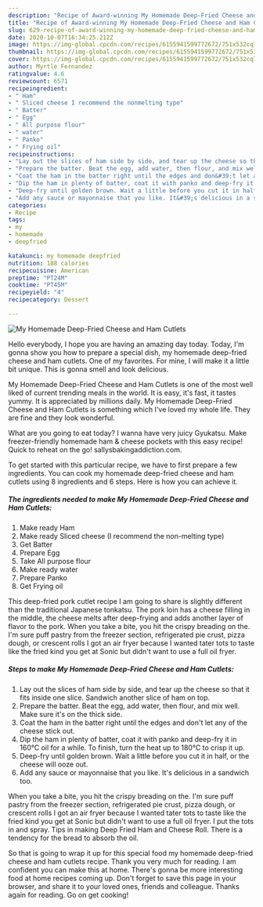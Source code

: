 ```yaml
---
description: "Recipe of Award-winning My Homemade Deep-Fried Cheese and Ham Cutlets"
title: "Recipe of Award-winning My Homemade Deep-Fried Cheese and Ham Cutlets"
slug: 629-recipe-of-award-winning-my-homemade-deep-fried-cheese-and-ham-cutlets
date: 2020-10-07T16:34:25.212Z
image: https://img-global.cpcdn.com/recipes/6155941599772672/751x532cq70/my-homemade-deep-fried-cheese-and-ham-cutlets-recipe-main-photo.jpg
thumbnail: https://img-global.cpcdn.com/recipes/6155941599772672/751x532cq70/my-homemade-deep-fried-cheese-and-ham-cutlets-recipe-main-photo.jpg
cover: https://img-global.cpcdn.com/recipes/6155941599772672/751x532cq70/my-homemade-deep-fried-cheese-and-ham-cutlets-recipe-main-photo.jpg
author: Myrtle Fernandez
ratingvalue: 4.6
reviewcount: 6571
recipeingredient:
- " Ham"
- " Sliced cheese I recommend the nonmelting type"
- " Batter"
- " Egg"
- " All purpose flour"
- " water"
- " Panko"
- " Frying oil"
recipeinstructions:
- "Lay out the slices of ham side by side, and tear up the cheese so that it fits inside one slice. Sandwich another slice of ham on top."
- "Prepare the batter. Beat the egg, add water, then flour, and mix well. Make sure it&#39;s on the thick side."
- "Coat the ham in the batter right until the edges and don&#39;t let any of the cheese stick out."
- "Dip the ham in plenty of batter, coat it with panko and deep-fry it in 160°C oil for a while. To finish, turn the heat up to 180°C to crisp it up."
- "Deep-fry until golden brown. Wait a little before you cut it in half, or the cheese will ooze out."
- "Add any sauce or mayonnaise that you like. It&#39;s delicious in a sandwich too."
categories:
- Recipe
tags:
- my
- homemade
- deepfried

katakunci: my homemade deepfried 
nutrition: 188 calories
recipecuisine: American
preptime: "PT24M"
cooktime: "PT45M"
recipeyield: "4"
recipecategory: Dessert

---
```



![My Homemade Deep-Fried Cheese and Ham Cutlets](https://img-global.cpcdn.com/recipes/6155941599772672/751x532cq70/my-homemade-deep-fried-cheese-and-ham-cutlets-recipe-main-photo.jpg)

Hello everybody, I hope you are having an amazing day today. Today, I'm gonna show you how to prepare a special dish, my homemade deep-fried cheese and ham cutlets. One of my favorites. For mine, I will make it a little bit unique. This is gonna smell and look delicious.

My Homemade Deep-Fried Cheese and Ham Cutlets is one of the most well liked of current trending meals in the world. It is easy, it's fast, it tastes yummy. It is appreciated by millions daily. My Homemade Deep-Fried Cheese and Ham Cutlets is something which I've loved my whole life. They are fine and they look wonderful.

What are you going to eat today? I wanna have very juicy Gyukatsu. Make freezer-friendly homemade ham &amp; cheese pockets with this easy recipe! Quick to reheat on the go! sallysbakingaddiction.com.


To get started with this particular recipe, we have to first prepare a few ingredients. You can cook my homemade deep-fried cheese and ham cutlets using 8 ingredients and 6 steps. Here is how you can achieve it.

<!--inarticleads1-->

##### The ingredients needed to make My Homemade Deep-Fried Cheese and Ham Cutlets:

1. Make ready  Ham
1. Make ready  Sliced cheese (I recommend the non-melting type)
1. Get  Batter
1. Prepare  Egg
1. Take  All purpose flour
1. Make ready  water
1. Prepare  Panko
1. Get  Frying oil


This deep-fried pork cutlet recipe I am going to share is slightly different than the traditional Japanese tonkatsu. The pork loin has a cheese filling in the middle, the cheese melts after deep-frying and adds another layer of flavor to the pork. When you take a bite, you hit the crispy breading on the. I&#39;m sure puff pastry from the freezer section, refrigerated pie crust, pizza dough, or crescent rolls I got an air fryer because I wanted tater tots to taste like the fried kind you get at Sonic but didn&#39;t want to use a full oil fryer. 

<!--inarticleads2-->

##### Steps to make My Homemade Deep-Fried Cheese and Ham Cutlets:

1. Lay out the slices of ham side by side, and tear up the cheese so that it fits inside one slice. Sandwich another slice of ham on top.
1. Prepare the batter. Beat the egg, add water, then flour, and mix well. Make sure it&#39;s on the thick side.
1. Coat the ham in the batter right until the edges and don&#39;t let any of the cheese stick out.
1. Dip the ham in plenty of batter, coat it with panko and deep-fry it in 160°C oil for a while. To finish, turn the heat up to 180°C to crisp it up.
1. Deep-fry until golden brown. Wait a little before you cut it in half, or the cheese will ooze out.
1. Add any sauce or mayonnaise that you like. It&#39;s delicious in a sandwich too.


When you take a bite, you hit the crispy breading on the. I&#39;m sure puff pastry from the freezer section, refrigerated pie crust, pizza dough, or crescent rolls I got an air fryer because I wanted tater tots to taste like the fried kind you get at Sonic but didn&#39;t want to use a full oil fryer. I put the tots in and spray. Tips in making Deep Fried Ham and Cheese Roll. There is a tendency for the bread to absorb the oil. 

So that is going to wrap it up for this special food my homemade deep-fried cheese and ham cutlets recipe. Thank you very much for reading. I am confident you can make this at home. There's gonna be more interesting food at home recipes coming up. Don't forget to save this page in your browser, and share it to your loved ones, friends and colleague. Thanks again for reading. Go on get cooking!
